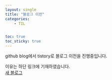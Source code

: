 ```yaml
---
layout: single
title: "블로그 이전"
categories:
    - TIL


toc: true
toc_sticky: true
---
```


github blog에서 tistory로 블로그 이전을 진행중입니다.

이유는 하단 링크에 기재하였습니다.  
[새 블로그](https://josiah0208.tistory.com/2)

